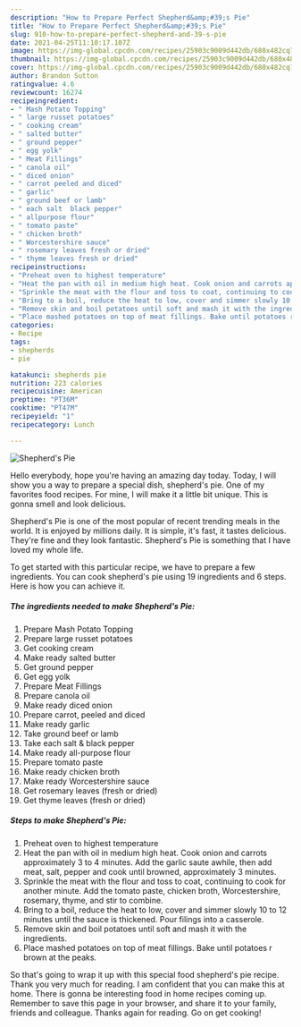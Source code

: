 ```yaml
---
description: "How to Prepare Perfect Shepherd&amp;#39;s Pie"
title: "How to Prepare Perfect Shepherd&amp;#39;s Pie"
slug: 910-how-to-prepare-perfect-shepherd-and-39-s-pie
date: 2021-04-25T11:10:17.107Z
image: https://img-global.cpcdn.com/recipes/25903c9009d442db/680x482cq70/shepherds-pie-recipe-main-photo.jpg
thumbnail: https://img-global.cpcdn.com/recipes/25903c9009d442db/680x482cq70/shepherds-pie-recipe-main-photo.jpg
cover: https://img-global.cpcdn.com/recipes/25903c9009d442db/680x482cq70/shepherds-pie-recipe-main-photo.jpg
author: Brandon Sutton
ratingvalue: 4.6
reviewcount: 16274
recipeingredient:
- " Mash Potato Topping"
- " large russet potatoes"
- " cooking cream"
- " salted butter"
- " ground pepper"
- " egg yolk"
- " Meat Fillings"
- " canola oil"
- " diced onion"
- " carrot peeled and diced"
- " garlic"
- " ground beef or lamb"
- " each salt  black pepper"
- " allpurpose flour"
- " tomato paste"
- " chicken broth"
- " Worcestershire sauce"
- " rosemary leaves fresh or dried"
- " thyme leaves fresh or dried"
recipeinstructions:
- "Preheat oven to highest temperature"
- "Heat the pan with oil in medium high heat. Cook onion and carrots approximately 3 to 4 minutes. Add the garlic saute awhile, then add meat, salt, pepper and cook until browned, approximately 3 minutes."
- "Sprinkle the meat with the flour and toss to coat, continuing to cook for another minute. Add the tomato paste, chicken broth, Worcestershire, rosemary, thyme, and stir to combine."
- "Bring to a boil, reduce the heat to low, cover and simmer slowly 10 to 12 minutes until the sauce is thickened. Pour filings into a casserole."
- "Remove skin and boil potatoes until soft and mash it with the ingredients."
- "Place mashed potatoes on top of meat fillings. Bake until potatoes r brown at the peaks."
categories:
- Recipe
tags:
- shepherds
- pie

katakunci: shepherds pie 
nutrition: 223 calories
recipecuisine: American
preptime: "PT36M"
cooktime: "PT47M"
recipeyield: "1"
recipecategory: Lunch

---
```



![Shepherd&#39;s Pie](https://img-global.cpcdn.com/recipes/25903c9009d442db/680x482cq70/shepherds-pie-recipe-main-photo.jpg)

Hello everybody, hope you're having an amazing day today. Today, I will show you a way to prepare a special dish, shepherd&#39;s pie. One of my favorites food recipes. For mine, I will make it a little bit unique. This is gonna smell and look delicious.



Shepherd&#39;s Pie is one of the most popular of recent trending meals in the world. It is enjoyed by millions daily. It is simple, it's fast, it tastes delicious. They're fine and they look fantastic. Shepherd&#39;s Pie is something that I have loved my whole life.


To get started with this particular recipe, we have to prepare a few ingredients. You can cook shepherd&#39;s pie using 19 ingredients and 6 steps. Here is how you can achieve it.

<!--inarticleads1-->

##### The ingredients needed to make Shepherd&#39;s Pie:

1. Prepare  Mash Potato Topping
1. Prepare  large russet potatoes
1. Get  cooking cream
1. Make ready  salted butter
1. Get  ground pepper
1. Get  egg yolk
1. Prepare  Meat Fillings
1. Prepare  canola oil
1. Make ready  diced onion
1. Prepare  carrot, peeled and diced
1. Make ready  garlic
1. Take  ground beef or lamb
1. Take  each salt &amp; black pepper
1. Make ready  all-purpose flour
1. Prepare  tomato paste
1. Make ready  chicken broth
1. Make ready  Worcestershire sauce
1. Get  rosemary leaves (fresh or dried)
1. Get  thyme leaves (fresh or dried)




<!--inarticleads2-->

##### Steps to make Shepherd&#39;s Pie:

1. Preheat oven to highest temperature
1. Heat the pan with oil in medium high heat. Cook onion and carrots approximately 3 to 4 minutes. Add the garlic saute awhile, then add meat, salt, pepper and cook until browned, approximately 3 minutes.
1. Sprinkle the meat with the flour and toss to coat, continuing to cook for another minute. Add the tomato paste, chicken broth, Worcestershire, rosemary, thyme, and stir to combine.
1. Bring to a boil, reduce the heat to low, cover and simmer slowly 10 to 12 minutes until the sauce is thickened. Pour filings into a casserole.
1. Remove skin and boil potatoes until soft and mash it with the ingredients.
1. Place mashed potatoes on top of meat fillings. Bake until potatoes r brown at the peaks.




So that's going to wrap it up with this special food shepherd&#39;s pie recipe. Thank you very much for reading. I am confident that you can make this at home. There is gonna be interesting food in home recipes coming up. Remember to save this page in your browser, and share it to your family, friends and colleague. Thanks again for reading. Go on get cooking!
